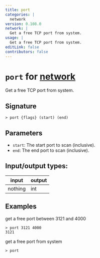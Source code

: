 ```yaml
---
title: port
categories: |
  network
version: 0.108.0
network: |
  Get a free TCP port from system.
usage: |
  Get a free TCP port from system.
editLink: false
contributors: false
---
```

<!-- This file is automatically generated. Please edit the command in https://github.com/nushell/nushell instead. -->

# `port` for [network](/commands/categories/network.md)

<div class='command-title'>Get a free TCP port from system.</div>

## Signature

```> port {flags} (start) (end)```

## Parameters

 -  `start`: The start port to scan (inclusive).
 -  `end`: The end port to scan (inclusive).


## Input/output types:

| input   | output |
| ------- | ------ |
| nothing | int    |
## Examples

get a free port between 3121 and 4000
```nu
> port 3121 4000
3121
```

get a free port from system
```nu
> port

```
